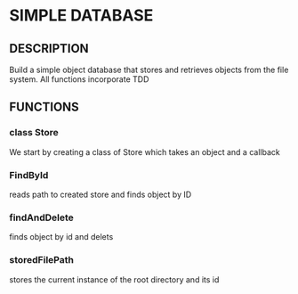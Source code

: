 # SIMPLE DATABASE 

## DESCRIPTION
Build a simple object database that stores and retrieves objects from the file system. All functions incorporate TDD

## FUNCTIONS

### class Store
We start by creating a class of Store which takes an object and a callback 

### FindById
reads path to created store and finds object by ID

### findAndDelete
finds object by id and delets

### storedFilePath 
stores the current instance of the root directory and its id 